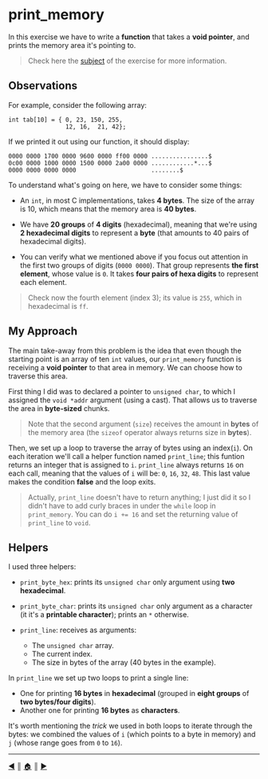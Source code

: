 # print_memory
In this exercise we have to write a **function** that takes a **void pointer**, and prints the memory area it's pointing to.

> Check here the [subject](https://github.com/lifeBalance/c_exam/blob/main/05/print_memory/subject.en.txt) of the exercise for more information.

## Observations
For example, consider the following array:
```
int	tab[10] = { 0, 23, 150, 255,
                12, 16,  21, 42};
```

If we printed it out using our function, it should display:
```
0000 0000 1700 0000 9600 0000 ff00 0000 ................$
0c00 0000 1000 0000 1500 0000 2a00 0000 ............*...$
0000 0000 0000 0000                     ........$
```

To understand what's going on here, we have to consider some things:

* An `int`, in most C implementations, takes **4 bytes**. The size of the array is 10, which means that the memory area is **40 bytes**.

* We have **20 groups** of **4 digits** (hexadecimal), meaning that we're using **2 hexadecimal digits** to represent a **byte** (that amounts to 40 pairs of hexadecimal digits).

* You can verify what we mentioned above if you focus out attention in the first two groups of digits (`0000 0000`). That group represents **the first element**, whose value is `0`. It takes **four pairs of hexa digits** to represent each element.

> Check now the fourth element (index 3); its value is `255`, which in hexadecimal is `ff`.

## My Approach
The main take-away from this problem is the idea that even though the starting point is an array of ten `int` values, our `print_memory` function is receiving a **void pointer** to that area in memory. We can choose how to traverse this area.

First thing I did was to declared a pointer to `unsigned char`, to which I assigned the `void *addr` argument (using a cast). That allows us to traverse the area in **byte-sized** chunks.

> Note that the second argument (`size`) receives the amount in **bytes** of the memory area (the `sizeof` operator always returns size in **bytes**).

Then, we set up a loop to traverse the array of bytes using an index(`i`). On each iteration we'll call a helper function named `print_line`; this funtion returns an integer that is assigned to `i`. `print_line` always returns `16` on each call, meaning that the values of `i` will be: `0`, `16`, `32`, `48`. This last value makes the condition **false** and the loop exits.

> Actually, `print_line` doesn't have to return anything; I just did it so I didn't have to add curly braces in under the `while` loop in `print_memory`. You can do `i += 16` and set the returning value of `print_line` to `void`. 

## Helpers
I used three helpers:

* `print_byte_hex`: prints its `unsigned char` only argument using **two hexadecimal**. 

* `print_byte_char`: prints its `unsigned char` only argument as a character (it it's a **printable character**); prints an `*` otherwise.

* `print_line`: receives as arguments:

    * The `unsigned char` array.
    * The current index.
    * The size in bytes of the array (40 bytes in the example).

 In `print_line` we set up two loops to print a single line:

 * One for printing **16 bytes** in **hexadecimal** (grouped in **eight groups** of **two bytes/four digits**).
 * Another one for printing **16 bytes** as **characters**.

It's worth mentioning the *trick* we used in both loops to iterate through the bytes: we combined the values of `i` (which points to a byte in memory) and `j` (whose range goes from `0` to `16`).

---
[:arrow_backward:][back] ║ [:house:][home] ║ [:arrow_forward:][next]

<!-- navigation -->
[home]: ../../README.md
[back]: ./options.md
[next]: ../index.md